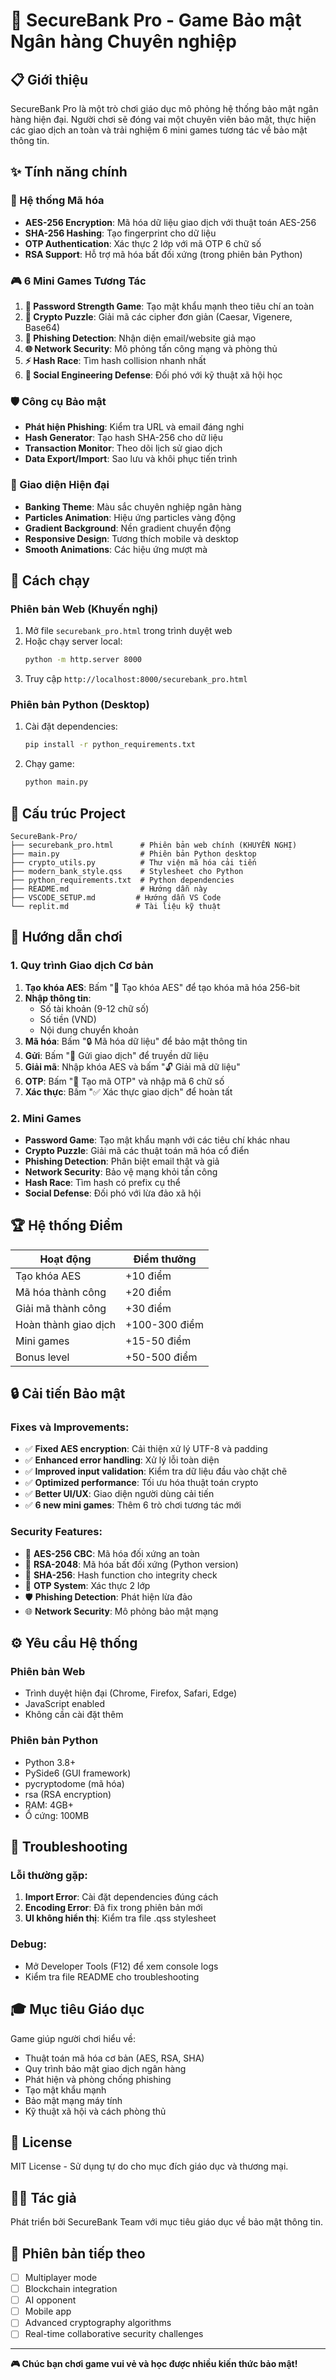 # 🏦 SecureBank Pro - Game Bảo mật Ngân hàng Chuyên nghiệp

## 📋 Giới thiệu

SecureBank Pro là một trò chơi giáo dục mô phỏng hệ thống bảo mật ngân hàng hiện đại. Người chơi sẽ đóng vai một chuyên viên bảo mật, thực hiện các giao dịch an toàn và trải nghiệm 6 mini games tương tác về bảo mật thông tin.

## ✨ Tính năng chính

### 🔐 Hệ thống Mã hóa
- **AES-256 Encryption**: Mã hóa dữ liệu giao dịch với thuật toán AES-256
- **SHA-256 Hashing**: Tạo fingerprint cho dữ liệu
- **OTP Authentication**: Xác thực 2 lớp với mã OTP 6 chữ số
- **RSA Support**: Hỗ trợ mã hóa bất đối xứng (trong phiên bản Python)

### 🎮 6 Mini Games Tương Tác
1. **🔐 Password Strength Game**: Tạo mật khẩu mạnh theo tiêu chí an toàn
2. **🧩 Crypto Puzzle**: Giải mã các cipher đơn giản (Caesar, Vigenere, Base64)
3. **🎣 Phishing Detection**: Nhận diện email/website giả mạo
4. **🌐 Network Security**: Mô phỏng tấn công mạng và phòng thủ
5. **⚡ Hash Race**: Tìm hash collision nhanh nhất
6. **👥 Social Engineering Defense**: Đối phó với kỹ thuật xã hội học

### 🛡️ Công cụ Bảo mật
- **Phát hiện Phishing**: Kiểm tra URL và email đáng nghi
- **Hash Generator**: Tạo hash SHA-256 cho dữ liệu
- **Transaction Monitor**: Theo dõi lịch sử giao dịch
- **Data Export/Import**: Sao lưu và khôi phục tiến trình

### 🎨 Giao diện Hiện đại
- **Banking Theme**: Màu sắc chuyên nghiệp ngân hàng
- **Particles Animation**: Hiệu ứng particles vàng động
- **Gradient Background**: Nền gradient chuyển động
- **Responsive Design**: Tương thích mobile và desktop
- **Smooth Animations**: Các hiệu ứng mượt mà

## 🚀 Cách chạy

### Phiên bản Web (Khuyến nghị)
1. Mở file `securebank_pro.html` trong trình duyệt web
2. Hoặc chạy server local:
   ```bash
   python -m http.server 8000
   ```
3. Truy cập `http://localhost:8000/securebank_pro.html`

### Phiên bản Python (Desktop)
1. Cài đặt dependencies:
   ```bash
   pip install -r python_requirements.txt
   ```
2. Chạy game:
   ```bash
   python main.py
   ```

## 📁 Cấu trúc Project

```
SecureBank-Pro/
├── securebank_pro.html      # Phiên bản web chính (KHUYẾN NGHỊ)
├── main.py                  # Phiên bản Python desktop
├── crypto_utils.py          # Thư viện mã hóa cải tiến
├── modern_bank_style.qss    # Stylesheet cho Python
├── python_requirements.txt  # Python dependencies
├── README.md                # Hướng dẫn này
├── VSCODE_SETUP.md         # Hướng dẫn VS Code
└── replit.md               # Tài liệu kỹ thuật
```

## 🎯 Hướng dẫn chơi

### 1. Quy trình Giao dịch Cơ bản
1. **Tạo khóa AES**: Bấm "🔑 Tạo khóa AES" để tạo khóa mã hóa 256-bit
2. **Nhập thông tin**: 
   - Số tài khoản (9-12 chữ số)
   - Số tiền (VND)
   - Nội dung chuyển khoản
3. **Mã hóa**: Bấm "🔒 Mã hóa dữ liệu" để bảo mật thông tin
4. **Gửi**: Bấm "📨 Gửi giao dịch" để truyền dữ liệu
5. **Giải mã**: Nhập khóa AES và bấm "🔓 Giải mã dữ liệu"
6. **OTP**: Bấm "📱 Tạo mã OTP" và nhập mã 6 chữ số
7. **Xác thực**: Bấm "✅ Xác thực giao dịch" để hoàn tất

### 2. Mini Games
- **Password Game**: Tạo mật khẩu mạnh với các tiêu chí khác nhau
- **Crypto Puzzle**: Giải mã các thuật toán mã hóa cổ điển
- **Phishing Detection**: Phân biệt email thật và giả
- **Network Security**: Bảo vệ mạng khỏi tấn công
- **Hash Race**: Tìm hash có prefix cụ thể
- **Social Defense**: Đối phó với lừa đảo xã hội

## 🏆 Hệ thống Điểm

| Hoạt động | Điểm thưởng |
|-----------|-------------|
| Tạo khóa AES | +10 điểm |
| Mã hóa thành công | +20 điểm |
| Giải mã thành công | +30 điểm |
| Hoàn thành giao dịch | +100-300 điểm |
| Mini games | +15-50 điểm |
| Bonus level | +50-500 điểm |

## 🔒 Cải tiến Bảo mật

### Fixes và Improvements:
- ✅ **Fixed AES encryption**: Cải thiện xử lý UTF-8 và padding
- ✅ **Enhanced error handling**: Xử lý lỗi toàn diện
- ✅ **Improved input validation**: Kiểm tra dữ liệu đầu vào chặt chẽ
- ✅ **Optimized performance**: Tối ưu hóa thuật toán crypto
- ✅ **Better UI/UX**: Giao diện người dùng cải tiến
- ✅ **6 new mini games**: Thêm 6 trò chơi tương tác mới

### Security Features:
- 🔐 **AES-256 CBC**: Mã hóa đối xứng an toàn
- 🔑 **RSA-2048**: Mã hóa bất đối xứng (Python version)
- 🔨 **SHA-256**: Hash function cho integrity check
- 📱 **OTP System**: Xác thực 2 lớp
- 🛡️ **Phishing Detection**: Phát hiện lừa đảo
- 🌐 **Network Security**: Mô phỏng bảo mật mạng

## ⚙️ Yêu cầu Hệ thống

### Phiên bản Web
- Trình duyệt hiện đại (Chrome, Firefox, Safari, Edge)
- JavaScript enabled
- Không cần cài đặt thêm

### Phiên bản Python
- Python 3.8+ 
- PySide6 (GUI framework)
- pycryptodome (mã hóa)
- rsa (RSA encryption)
- RAM: 4GB+
- Ổ cứng: 100MB

## 🐛 Troubleshooting

### Lỗi thường gặp:
1. **Import Error**: Cài đặt dependencies đúng cách
2. **Encoding Error**: Đã fix trong phiên bản mới
3. **UI không hiển thị**: Kiểm tra file .qss stylesheet

### Debug:
- Mở Developer Tools (F12) để xem console logs
- Kiểm tra file README cho troubleshooting

## 🎓 Mục tiêu Giáo dục

Game giúp người chơi hiểu về:
- Thuật toán mã hóa cơ bản (AES, RSA, SHA)
- Quy trình bảo mật giao dịch ngân hàng
- Phát hiện và phòng chống phishing
- Tạo mật khẩu mạnh
- Bảo mật mạng máy tính
- Kỹ thuật xã hội và cách phòng thủ

## 📜 License

MIT License - Sử dụng tự do cho mục đích giáo dục và thương mại.

## 👨‍💻 Tác giả

Phát triển bởi SecureBank Team với mục tiêu giáo dục về bảo mật thông tin.

## 🚀 Phiên bản tiếp theo

- [ ] Multiplayer mode
- [ ] Blockchain integration  
- [ ] AI opponent
- [ ] Mobile app
- [ ] Advanced cryptography algorithms
- [ ] Real-time collaborative security challenges

---

**🎮 Chúc bạn chơi game vui vẻ và học được nhiều kiến thức bảo mật!**